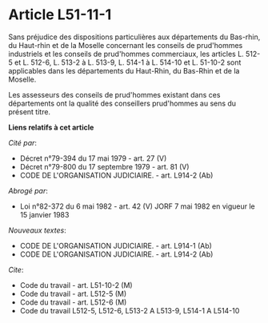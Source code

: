 # Article L51-11-1

Sans préjudice des dispositions particulières aux départements du Bas-rhin, du Haut-rhin et de la Moselle concernant les
conseils de prud'hommes industriels et les conseils de prud'hommes commerciaux, les articles L. 512-5 et L. 512-6, L. 513-2 à
L. 513-9, L. 514-1 à L. 514-10 et L. 51-10-2 sont applicables dans les départements du Haut-Rhin, du Bas-Rhin et de la
Moselle.

Les assesseurs des conseils de prud'hommes existant dans ces départements ont la qualité des conseillers prud'hommes au sens
du présent titre.

**Liens relatifs à cet article**

_Cité par_:

  - Décret n°79-394 du 17 mai 1979 - art. 27 (V)
  - Décret n°79-800 du 17 septembre 1979 - art. 81 (V)
  - CODE DE L'ORGANISATION JUDICIAIRE. - art. L914-2 (Ab)

_Abrogé par_:

  - Loi n°82-372 du 6 mai 1982 - art. 42 (V) JORF 7 mai 1982 en vigueur le 15 janvier 1983

_Nouveaux textes_:

  - CODE DE L'ORGANISATION JUDICIAIRE. - art. L914-1 (Ab)
  - CODE DE L'ORGANISATION JUDICIAIRE. - art. L914-2 (Ab)

_Cite_:

  - Code du travail - art. L51-10-2 (M)
  - Code du travail - art. L512-5 (M)
  - Code du travail - art. L512-6 (M)
  - Code du travail L512-5, L512-6, L513-2 A L513-9, L514-1 A L514-10
